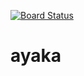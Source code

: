 [![Board Status](https://dev.azure.com/Ayakafadhilla/89c3129d-4fb3-42c0-b887-57ca569acb4c/e1d7ebee-a7ad-4f1d-8abc-463943d1f775/_apis/work/boardbadge/fdae88a3-9ec1-47cd-9fe6-36aedede63aa)](https://dev.azure.com/Ayakafadhilla/89c3129d-4fb3-42c0-b887-57ca569acb4c/_boards/board/t/e1d7ebee-a7ad-4f1d-8abc-463943d1f775/Microsoft.RequirementCategory)
# ayaka